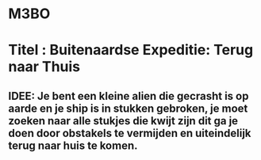 # M3BO
# Titel : Buitenaardse Expeditie: Terug naar Thuis

## IDEE: Je bent een kleine alien die gecrasht is op aarde en je ship is in stukken gebroken, je moet zoeken naar alle stukjes die kwijt zijn dit ga je doen door obstakels te vermijden en uiteindelijk terug naar huis te komen.
